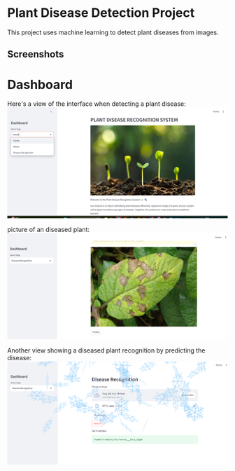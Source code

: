 
# Plant Disease Detection Project

This project uses machine learning to detect plant diseases from images.

## Screenshots
# Dashboard
Here's a view of the interface when detecting a plant disease:
![image alt](https://github.com/suraj-6/plant-disease-detection/blob/main/Screenshot%202025-06-14%20174626.png?raw=true)

picture of an diseased plant:
![image alt](https://github.com/suraj-6/plant-disease-detection/blob/main/Screenshot%202025-06-14%20174729.png?raw=true)

Another view showing a diseased plant recognition by predicting the disease:
![image alt](https://github.com/suraj-6/plant-disease-detection/blob/main/Screenshot%202025-06-14%20174712.png?raw=true)


